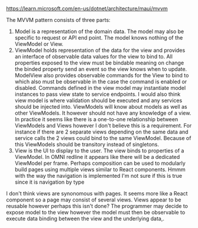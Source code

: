 https://learn.microsoft.com/en-us/dotnet/architecture/maui/mvvm

The MVVM pattern consists of three parts:
1. Model is a representation of the domain data. The model may also be specific to request or API end point. The model knows nothing of the ViewModel or View.
2. ViewModel holds representation of the data for the view and provides an interface of observable data values for the view to bind to. All properties exposed to the view must be bindable meaning on change the binded property send an event so the view knows when to update. ModelView also provides observable commands for the View to bind to which also must be observable in the case the command is enabled or disabled. Commands defined in the view model may instantiate model instances to pass view state to service endpoints. I would also think view model is where validation should be executed and any services should be injected into. ViewModels will know about models as well as other ViewModels. It however should not have any knowledge of a view. In practice it seems like there is a one-to-one relationship between ViewModels and Views however I don't believe this is a requirement. For instance if there are 2 separate views depending on the same data and service calls the 2 views could bind to the same ViewModel. Because of this ViewModels should be transitory instead of singletons.
3. View is the UI to display to the user. The view binds to properties of a ViewModel. In OMNI redline it appears like there will be a dedicated ViewModel per frame. Perhaps composition can be used to modularly build pages using multiple views similar to React components. Hmmm with the way the navigation is implemented I'm not sure if this is true since it is navigation by type

I don't think views are synonomous with pages. It seems more like a React component so a page may consist of several views. Views appear to be reusable however perhaps this isn't done?
The programmer may decide to expose model to the view however the model must then be observable to execute data binding between the view and the underlying data,.